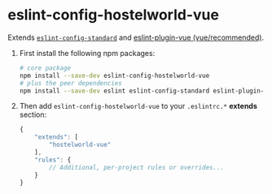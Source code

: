 # eslint-config-hostelworld-vue

Extends [`eslint-config-standard`](https://github.com/standard/eslint-config-standard) and [eslint-plugin-vue (vue/recommended)](https://github.com/vuejs/eslint-plugin-vue).


1. First install the following npm packages:

    ```bash
    # core package
    npm install --save-dev eslint-config-hostelworld-vue
    # plus the peer dependencies
    npm install --save-dev eslint eslint-config-standard eslint-plugin-import eslint-plugin-node eslint-plugin-promise eslint-plugin-standard eslint-config-hostelworld eslint-plugin-vue@next
    ```

2. Then add `eslint-config-hostelworld-vue` to your `.eslintrc.*` **extends** section:

    ```js
    {
        "extends": [
            "hostelworld-vue"
        ],
        "rules": {
            // Additional, per-project rules or overrides...
        }
    }
    ```

